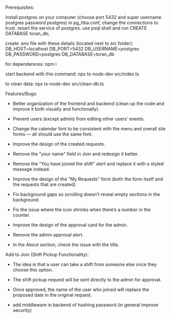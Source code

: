 Prerequisites:

install postgres on your computer (choose port 5432 and super username postgres password postgres)
in pg_hba.conf, change the connections to trust.
resart the service of postgres.
use psql shell and run CREATE DATABASE toran_db;

create .env file with these details (located next to src folder):
DB_HOST=localhost
DB_PORT=5432
DB_USERNAME=postgres
DB_PASSWORD=postgres
DB_DATABASE=toran_db

for dependenices:
npm i

start backend with this command:
npx ts-node-dev src/index.ts

to clean data:
npx ts-node-dev src/clean-db.ts











Features/Bugs:

* Better organization of the frontend and backend (clean up the code and improve it both visually and functionally).

* Prevent users (except admin) from editing other users' events.

* Change the calendar font to be consistent with the menu and overall site forms — all should use the same font.

* Improve the design of the created requests.

* Remove the "your name" field in Join and redesign it better.

* Remove the "You have joined the shift" alert and replace it with a styled message instead.

* Improve the design of the "My Requests" form (both the form itself and the requests that are created).

* Fix background gaps so scrolling doesn’t reveal empty sections in the background.

* Fix the issue where the icon shrinks when there’s a number in the counter.

* Improve the design of the approval card for the admin.

* Remove the admin approval alert.

* In the About section, check the issue with the title.

Add to Join (Shift Pickup Functionality):

* The idea is that a user can take a shift from someone else once they choose this option.

* The shift pickup request will be sent directly to the admin for approval.

* Once approved, the name of the user who joined will replace the proposed date in the original request.
* add middleware in backend of hashing password (in general improve security)

